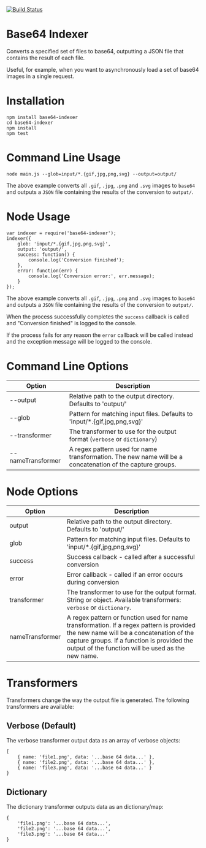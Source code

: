 [![Build Status](https://travis-ci.org/Degree53/base64-indexer.svg?branch=master)](https://travis-ci.org/Degree53/base64-indexer)

# Base64 Indexer

Converts a specified set of files to base64, outputting a JSON file that contains the result of each file.

Useful, for example, when you want to asynchronously load a set of base64 images in a single request.

# Installation

```
npm install base64-indexer
cd base64-indexer
npm install
npm test
```

# Command Line Usage

    node main.js --glob=input/*.{gif,jpg,png,svg} --output=output/

The above example converts all `.gif`, `.jpg`, `.png` and `.svg` images to `base64` and outputs a `JSON` file containing the results of the conversion to `output/`.

# Node Usage

    var indexer = require('base64-indexer');
    indexer({
	    glob: 'input/*.{gif,jpg,png,svg}',
	    output: 'output/',
	    success: function() {
	        console.log('Conversion finished');
	    },
	    error: function(err) {
	        console.log('Conversion error:', err.message);
	    }
    });

The above example converts all `.gif`, `.jpg`, `.png` and `.svg` images to `base64` and outputs a `JSON` file containing the results of the conversion to `output/`.

When the process successfully completes the `success` callback is called and "Conversion finished" is logged to the console.

If the process fails for any reason the `error` callback will be called instead and the exception message will be logged to the console.

# Command Line Options

| Option   | Description |
|----------|-------------|
| --output | Relative path to the output directory.  Defaults to 'output/' |
| --glob   | Pattern for matching input files.  Defaults to 'input/*.{gif,jpg,png,svg}' |
| --transformer | The transformer to use for the output format (`verbose` or `dictionary`)|
| --nameTransformer | A regex pattern used for name transformation.  The new name will be a concatenation of the capture groups. | 

# Node Options

| Option  | Description |
|---------|-------------|
| output  | Relative path to the output directory.  Defaults to 'output/' |
| glob    | Pattern for matching input files.  Defaults to 'input/*.{gif,jpg,png,svg}' |
| success | Success callback - called after a successful conversion |
| error   | Error callback - called if an error occurs during conversion |
| transformer | The transformer to use for the output format.  String or object.  Available transformers: `verbose` or `dictionary`. |
| nameTransformer | A regex pattern or function used for name transformation.  If a regex pattern is provided the new name will be a concatenation of the capture groups. If a function is provided the output of the function will be used as the new name. | 

# Transformers

Transformers change the way the output file is generated.  The following transformers are available:

## Verbose (Default)

The verbose transformer output data as an array of verbose objects:

```
[
    { name: 'file1.png', data: '...base 64 data...' },
    { name: 'file2.png', data: '...base 64 data...' },
    { name: 'file3.png', data: '...base 64 data...' }
}
```

## Dictionary 

The dictionary transformer outputs data as an dictionary/map:

```
{
    'file1.png': '...base 64 data...',
    'file2.png': '...base 64 data...',
    'file3.png': '...base 64 data...'
}
```
